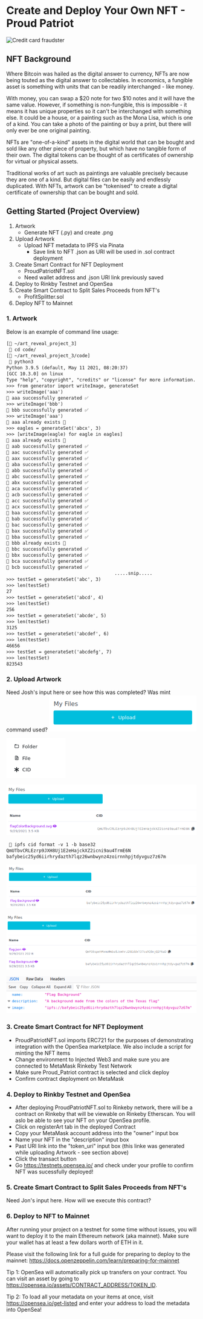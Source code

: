 # Create and Deploy Your Own NFT - Proud Patriot

![Credit card fraudster](https://www.ledgerinsights.com/wp-content/uploads/2021/08/NFT-non-fungible-token.2.jpg)

## NFT Background
Where Bitcoin was hailed as the digital answer to currency, NFTs are now being touted as the digital answer to collectables. In economics, a fungible asset is something with units that can be readily interchanged - like money.

With money, you can swap a $20 note for two $10 notes and it will have the same value. However, if something is non-fungible, this is impossible - it means it has unique properties so it can't be interchanged with something else. It could be a house, or a painting such as the Mona Lisa, which is one of a kind. You can take a photo of the painting or buy a print, but there will only ever be one original painting.

NFTs are "one-of-a-kind" assets in the digital world that can be bought and sold like any other piece of property, but which have no tangible form of their own. The digital tokens can be thought of as certificates of ownership for virtual or physical assets.

Traditional works of art such as paintings are valuable precisely because they are one of a kind. But digital files can be easily and endlessly duplicated. With NFTs, artwork can be "tokenised" to create a digital certificate of ownership that can be bought and sold.

## Getting Started (Project Overview)
1. Artwork 
    * Generate NFT (.py) and create .png 
2. Upload Artwork
    * Upload NFT metadata to IPFS via Pinata
        * Save link to NFT .json as URI will be used in .sol contract deployment
3. Create Smart Contract for NFT Deployment
    * ProudPatriotNFT.sol
    * Need wallet address and .json URI link previously saved
4. Deploy to Rinkby Testnet and OpenSea
5. Create Smart Contract to Split Sales Proceeds from NFT's
    * ProfitSplitter.sol
6. Deploy NFT to Mainnet


### 1. Artwork

Below is an example of command line usage:
```
[📂 ~/art_reveal_project_3]
 🦅 cd code/
[📂 ~/art_reveal_project_3/code]
 🦅 python3
Python 3.9.5 (default, May 11 2021, 08:20:37) 
[GCC 10.3.0] on linux
Type "help", "copyright", "credits" or "license" for more information.
>>> from generator import writeImage, generateSet
>>> writeImage('aaa')
🦅 aaa successfully generated ✅
>>> writeImage('bbb')
🦅 bbb successfully generated ✅
>>> writeImage('aaa')
🚨 aaa already exists 🚨
>>> eagles = generateSet('abcx', 3)
>>> [writeImage(eagle) for eagle in eagles]
🚨 aaa already exists 🚨
🦅 aab successfully generated ✅
🦅 aac successfully generated ✅
🦅 aax successfully generated ✅
🦅 aba successfully generated ✅
🦅 abb successfully generated ✅
🦅 abc successfully generated ✅
🦅 abx successfully generated ✅
🦅 aca successfully generated ✅
🦅 acb successfully generated ✅
🦅 acc successfully generated ✅
🦅 acx successfully generated ✅
🦅 baa successfully generated ✅
🦅 bab successfully generated ✅
🦅 bac successfully generated ✅
🦅 bax successfully generated ✅
🦅 bba successfully generated ✅
🚨 bbb already exists 🚨
🦅 bbc successfully generated ✅
🦅 bbx successfully generated ✅
🦅 bca successfully generated ✅
🦅 bcb successfully generated ✅
                                        .....snip.....
>>> testSet = generateSet('abc', 3)
>>> len(testSet)
27
>>> testSet = generateSet('abcd', 4)
>>> len(testSet)
256
>>> testSet = generateSet('abcde', 5)
>>> len(testSet)
3125
>>> testSet = generateSet('abcdef', 6)
>>> len(testSet)
46656
>>> testSet = generateSet('abcdefg', 7)
>>> len(testSet)
823543
```

### 2. Upload Artwork
Need Josh's input here or see how this was completed? Was mint command used? 
![](images/upload.png)

![](images/options.png)

![](images/svg_sucess.png)
```[📂 ~/art_reveal_project_3/code]
 🦅 ipfs cid format -v 1 -b base32 QmUTbvCRLEzrp9JXH8Uj1E2eHajckXZ2icni9au4TrmE6N
bafybeic25yd6iirhrydazth7lqz26wnbwynz4zoirnnhpjtdyvguz7z67m
```
![](images/cid1_success.png)

![](images/json_uploaded.png)

![](images/json.png)

### 3. Create Smart Contract for NFT Deployment
* ProudPatriotNFT.sol imports ERC721 for the purposes of demonstrating integration with the OpenSea marketplace. We also include a script for minting the NFT items
* Change environment to Injected Web3 and make sure you are connected to MetaMask Rinkeby Test Network
* Make sure Proud_Patriot contract is selected and click deploy
* Confirm contract deployment on MetaMask

### 4. Deploy to Rinkby Testnet and OpenSea
* After deploying ProudPatriotNFT.sol to Rinkeby network, there will be a contract on Rinkeby that will be viewable on Rinkeby Etherscan. You will aslo be able to see your NFT on your OpenSea profile.
* Click on registerArt tab in the deployed Contract
* Copy your MetaMask account address into the "owner" input box
* Name your NFT in the "description" input box
* Past URI link into the "token_uri" input box (this linke was generated while uploading Artwork - see section above)
* Click the transact button
* Go https://testnets.opensea.io/ and check under your profile to confirm NFT was sucessfully deployed!

### 5. Create Smart Contract to Split Sales Proceeds from NFT's
Need Jon's input here. How will we execute this contract?

### 6. Deploy to NFT to Mainnet
After running your project on a testnet for some time without issues, you will want to deploy it to the main Ethereum network (aka mainnet). Make sure your wallet has at least a few dollars worth of ETH in it.

Please visit the following link for a full guide for preparing to deploy to the mainnet: https://docs.openzeppelin.com/learn/preparing-for-mainnet

Tip 1: OpenSea will automatically pick up transfers on your contract. You can visit an asset by going to https://opensea.io/assets/CONTRACT_ADDRESS/TOKEN_ID.

Tip 2: To load all your metadata on your items at once, visit https://opensea.io/get-listed and enter your address to load the metadata into OpenSea!